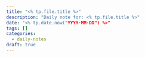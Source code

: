 ```yaml
---
title: "<% tp.file.title %>"
description: "Daily note for: <% tp.file.title %>"
date: "<% tp.date.now("YYYY-MM-DD") %>"
tags: []
categories:
  - daily-notes
draft: true
---
```

